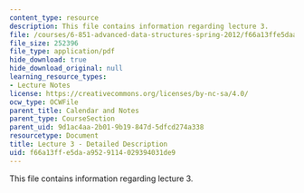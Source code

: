 ```yaml
---
content_type: resource
description: This file contains information regarding lecture 3.
file: /courses/6-851-advanced-data-structures-spring-2012/f66a13ffe5daa9529114029394031de9_MIT6_851S12_Lecture3.pdf
file_size: 252396
file_type: application/pdf
hide_download: true
hide_download_original: null
learning_resource_types:
- Lecture Notes
license: https://creativecommons.org/licenses/by-nc-sa/4.0/
ocw_type: OCWFile
parent_title: Calendar and Notes
parent_type: CourseSection
parent_uid: 9d1ac4aa-2b01-9b19-847d-5dfcd274a338
resourcetype: Document
title: Lecture 3 - Detailed Description
uid: f66a13ff-e5da-a952-9114-029394031de9
---
```

This file contains information regarding lecture 3.